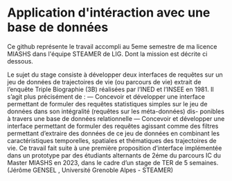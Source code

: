 # Application d'intéraction avec une base de données

Ce github représente le travail accompli au 5eme semestre de ma licence MIASHS dans l'équipe STEAMER de LIG. Dont la mission est décrite ci dessous.

 Le sujet du stage consiste à développer deux interfaces de requêtes sur un jeu de données
de trajectoires de vie (ou parcours de vie) extrait de l’enquête Triple Biographie (3B) réalisées
par l’INED et l’INSEE en 1981. Il s’agit plus précisément de :
— Concevoir et développer une interface permettant de formuler des requêtes statistiques
simples sur le jeu de données dans son intégralité (requêtes sur les méta-données) dis-
ponibles à travers une base de données relationnelle
— Concevoir et développer une interface permettant de formuler des requêtes agissant
comme des filtres permettant d’extraire des données de ce jeu de données en combinant
les caractéristiques temporelles, spatiales et thématiques des trajectoires de vie.
Ce travail fait suite à une première proposition d’interface implémentée dans un prototype
par des étudiants alternants de 2éme du parcours IC du Master MIASHS en 2023, dans le
cadre d’un stage de TER de 5 semaines. (Jérôme GENSEL , Université Grenoble Alpes -
STEAMER)
